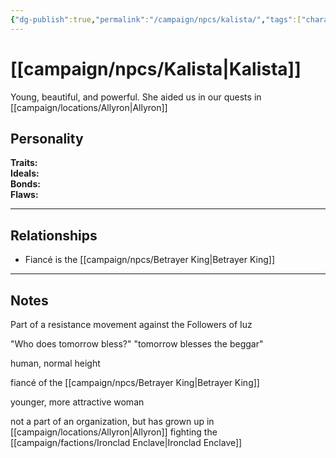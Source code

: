 ```yaml
---
{"dg-publish":true,"permalink":"/campaign/npcs/kalista/","tags":["character","npc"],"noteIcon":"","created":"2025-10-26T08:20:54.883-07:00","updated":"2025-10-27T13:37:50.298-07:00"}
---
```


# [[campaign/npcs/Kalista\|Kalista]]
Young, beautiful, and powerful. She aided us in our quests in [[campaign/locations/Allyron\|Allyron]] 
## Personality
**Traits:**  
**Ideals:**  
**Bonds:**  
**Flaws:**  

---

## Relationships
- Fiancé is the [[campaign/npcs/Betrayer King\|Betrayer King]] 

---

## Notes
Part of a resistance movement against the Followers of Iuz

"Who does tomorrow bless?" "tomorrow blesses the beggar"

human, normal height

fiancé of the [[campaign/npcs/Betrayer King\|Betrayer King]]

younger, more attractive woman

not a part of an organization, but has grown up in [[campaign/locations/Allyron\|Allyron]] fighting the [[campaign/factions/Ironclad Enclave\|Ironclad Enclave]]
